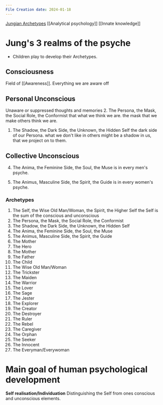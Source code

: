 ```yaml
---
File Creation date: 2024-01-18
---
```

[Jungian Archetypes](https://www.youtube.com/watch?v=V8WuljiJFBI&list=PL_0I7-kEnl0a-LIJt0jzonLLufyjRGje6)
[[Analytical psychology]]
[[Innate knowledge]]


# Jung's 3 realms of the psyche
- Children play to develop their Archetypes.

## Consciousness
Field of [[Awareness]]. Everything we are aware off

## Personal Unconscious
Unaware or suppressed thoughts and memories
2. The Persona, the Mask, the Social Role, the Conformist
	that what we think we are. 
	the mask that we make others think we are.
	
1. The Shadow, the Dark Side, the Unknown, the Hidden Self
	the dark side of our Persona.
	what we don't like in others might be a shadow in us, that we project on to them.
## Collective Unconscious

4. The Anima, the Feminine Side, the Soul, the Muse
	is in every men's psyche.
	
1. The Animus, Masculine Side, the Spirit, the Guide
	is in every women's psyche.

### Archetypes
1. The Self, the Wise Old Man/Woman, the Spirit, the Higher Self
	the Self is the sum of the conscious and unconscious
2. The Persona, the Mask, the Social Role, the Conformist
3. The Shadow, the Dark Side, the Unknown, the Hidden Self
4. The Anima, the Feminine Side, the Soul, the Muse
5. The Animus, Masculine Side, the Spirit, the Guide
6. The Mother
9. The Hero
10. The Mother
11. The Father
12. The Child
13. The Wise Old Man/Woman
14. The Trickster
15. The Maiden
16. The Warrior
17. The Lover
18. The Sage
19. The Jester
20. The Explorer
21. The Creator
22. The Destroyer
23. The Ruler
24. The Rebel
25. The Caregiver
26. The Orphan
27. The Seeker
28. The Innocent
29. The Everyman/Everywoman

# Main goal of human psychological development
**Self realisation/Individuation**
Distinguishing the Self from ones conscious and unconscious elements.